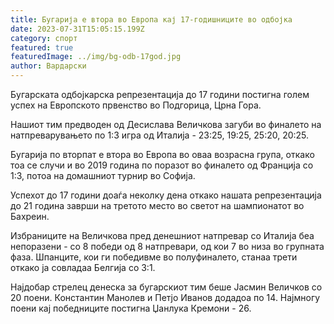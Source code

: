 ```yaml
---
title: Бугарија е втора во Европа кај 17-годишниците во одбојка
date: 2023-07-31T15:05:15.199Z
category: спорт
featured: true
featuredImage: ../img/bg-odb-17god.jpg
author: Вардарски
---
```

Бугарската одбојкарска репрезентација до 17 години постигна голем успех на Европското првенство во Подгорица, Црна Гора.

Нашиот тим предводен од Десислава Величкова загуби во финалето на натпреварувањето по 1:3 игра од Италија - 23:25, 19:25, 25:20, 20:25.

Бугарија по вторпат е втора во Европа во оваа возрасна група, откако тоа се случи и во 2019 година по поразот во финалето од Франција со 1:3, потоа на домашниот турнир во Софија.

Успехот до 17 години доаѓа неколку дена откако нашата репрезентација до 21 година заврши на третото место во светот на шампионатот во Бахреин.

Избраниците на Величкова пред денешниот натпревар со Италија беа непоразени - со 8 победи од 8 натпревари, од кои 7 во низа во групната фаза. Шпанците, кои ги победивме во полуфиналето, станаа трети откако ја совладаа Белгија со 3:1.

Најдобар стрелец денеска за бугарскиот тим беше Јасмин Величков со 20 поени. Константин Манолев и Петјо Иванов додадоа по 14. Најмногу поени кај победниците постигна Џанлука Кремони - 26.